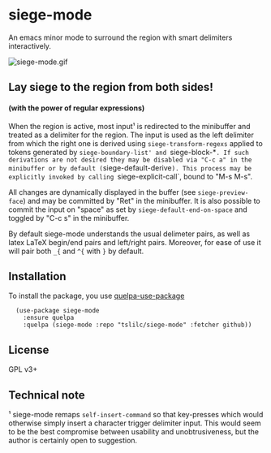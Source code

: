 # siege-mode
An emacs minor mode to surround the region with smart delimiters interactively.

![siege-mode.gif](siege-mode.gif)

## Lay siege to the region from both sides!
#### (with the power of regular expressions)

When the region is active, most input¹ is redirected to the minibuffer and
treated as a delimiter for the region. The input is used as the left delimiter
from which the right one is derived using `siege-transform-regexs` applied to
tokens generated by `siege-boundary-list' and `siege-block-*`. If such
derivations are not desired they may be disabled via "C-c a" in the minibuffer
or by default (`siege-default-derive`). This process may be explicitly invoked
by calling `siege-explicit-call`, bound to "M-s M-s".

All changes are dynamically displayed in the buffer (see `siege-preview-face`)
and may be committed by "Ret" in the minibuffer. It is also possible to commit
the input on "space" as set by `siege-default-end-on-space` and toggled by
"C-c s" in the minibuffer.

By default siege-mode understands the usual delimeter pairs, as well as latex
LaTeX begin/end pairs and left/right pairs. Moreover, for ease of use it will
pair both `_{` and `^{` with `}` by default.

## Installation

To install the package, you use [quelpa-use-package](https://github.com/quelpa/quelpa-use-package/)

```elisp
  (use-package siege-mode
    :ensure quelpa
    :quelpa (siege-mode :repo "tslilc/siege-mode" :fetcher github))
```

## License

GPL v3+

## Technical note

¹ siege-mode remaps `self-insert-command` so that key-presses which would
otherwise simply insert a character trigger delimiter input. This would seem to
be the best compromise between usability and unobtrusiveness, but the author is
certainly open to suggestion.
